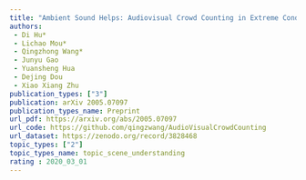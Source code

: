 ```yaml
---  
title: "Ambient Sound Helps: Audiovisual Crowd Counting in Extreme Conditions"  
authors:  
 - Di Hu*  
 - Lichao Mou*  
 - Qingzhong Wang*  
 - Junyu Gao  
 - Yuansheng Hua  
 - Dejing Dou  
 - Xiao Xiang Zhu  
publication_types: ["3"]  
publication: arXiv 2005.07097
publication_types_name: Preprint  
url_pdf: https://arxiv.org/abs/2005.07097  
url_code: https://github.com/qingzwang/AudioVisualCrowdCounting  
url_dataset: https://zenodo.org/record/3828468  
topic_types: ["2"]
topic_types_name: topic_scene_understanding
rating : 2020_03_01
---  
```

